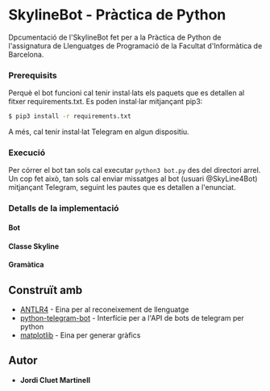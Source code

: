 # SkylineBot - Pràctica de Python

Dpcumentació de l'SkylineBot fet per a la Pràctica de Python de l'assignatura
de Llenguatges de Programació de la Facultat d'Informàtica de Barcelona.

### Prerequisits

Perquè el bot funcioni cal tenir instal·lats els paquets que es detallen al fitxer requirements.txt.
Es poden instal·lar mitjançant pip3:
```bash
$ pip3 install -r requirements.txt
```
A més, cal tenir instal·lat Telegram en algun dispositiu.

### Execució

Per córrer el bot tan sols cal executar ```python3 bot.py``` des del directori arrel.
Un cop fet això, tan sols cal enviar missatges al bot (usuari @SkyLine4Bot) mitjançant Telegram, seguint les pautes que es detallen a l'enunciat.

### Detalls de la implementació

#### Bot


#### Classe Skyline


#### Gramàtica




## Construït amb

* [ANTLR4](https://www.antlr.org/) - Eina per al reconeixement de llenguatge
* [python-telegram-bot](https://python-telegram-bot.org/) - Interfície per a l'API de bots de telegram per python
* [matplotlib](https://matplotlib.org/) - Eina per generar gràfics


## Autor

* **Jordi Cluet Martinell**


